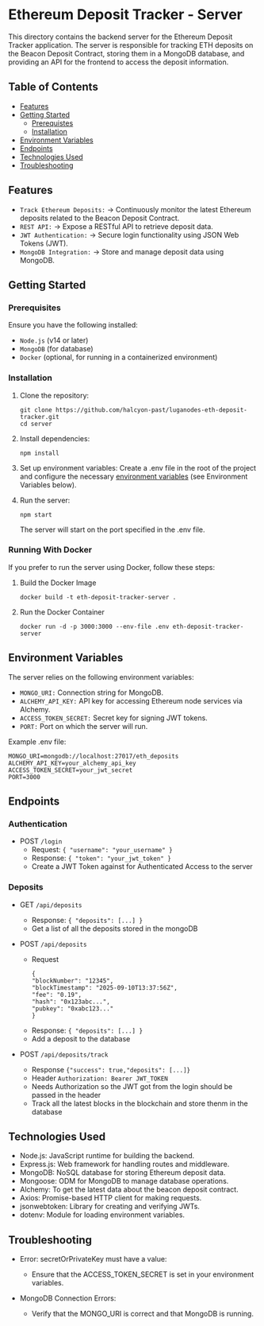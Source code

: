 # Ethereum Deposit Tracker - Server

This directory contains the backend server for the Ethereum Deposit Tracker application. The server is responsible for tracking ETH deposits on the Beacon Deposit Contract, storing them in a MongoDB database, and providing an API for the frontend to access the deposit information.

## Table of Contents
- [Features](#features)
- [Getting Started](#getting-started)
    - [Prerequistes](#prerequisites)
    - [Installation](#installation)
- [Environment Variables](#environment-variables)
- [Endpoints](#endpoints)
- [Technologies Used](#technologies-used)
- [Troubleshooting](#troubleshooting)

## Features

- ```Track Ethereum Deposits:``` -> Continuously monitor the latest Ethereum deposits related to the Beacon Deposit Contract.
- ```REST API:``` -> Expose a RESTful API to retrieve deposit data.
- ```JWT Authentication:``` -> Secure login functionality using JSON Web Tokens (JWT).
- ```MongoDB Integration:``` -> Store and manage deposit data using MongoDB.

## Getting Started

### Prerequisites

Ensure you have the following installed:

- ```Node.js``` (v14 or later)
- ```MongoDB``` (for database)
- ```Docker``` (optional, for running in a containerized environment)

### Installation

1. Clone the repository:
    ```
    git clone https://github.com/halcyon-past/luganodes-eth-deposit-tracker.git
    cd server
    ```
2. Install dependencies:
    ```
    npm install
    ```
3. Set up environment variables:
    Create a .env file in the root of the project and configure the necessary [environment variables](#environment-variables) (see Environment Variables below).

4. Run the server:
    ```
    npm start
    ```
    The server will start on the port specified in the .env file.

### Running With Docker

If you prefer to run the server using Docker, follow these steps:

1. Build the Docker Image
    ```
    docker build -t eth-deposit-tracker-server .
    ```

2. Run the Docker Container
    ```
    docker run -d -p 3000:3000 --env-file .env eth-deposit-tracker-server
    ```

## Environment Variables

The server relies on the following environment variables:

- ```MONGO_URI:``` Connection string for MongoDB.
- ```ALCHEMY_API_KEY:``` API key for accessing Ethereum node services via Alchemy.
- ```ACCESS_TOKEN_SECRET:``` Secret key for signing JWT tokens.
- ```PORT:``` Port on which the server will run.

Example .env file:

```
MONGO_URI=mongodb://localhost:27017/eth_deposits
ALCHEMY_API_KEY=your_alchemy_api_key
ACCESS_TOKEN_SECRET=your_jwt_secret
PORT=3000
```

## Endpoints

### Authentication
- POST ```/login```
    - Request: ```{ "username": "your_username" }```
    - Response: ```{ "token": "your_jwt_token" }```
    - Create a JWT Token against for Authenticated Access to the server

### Deposits
- GET ```/api/deposits```
    - Response: ```{ "deposits": [...] }```
    - Get a list of all the deposits stored in the mongoDB

- POST ```/api/deposits```
    - Request 
        ```
        {
        "blockNumber": "12345",
        "blockTimestamp": "2025-09-10T13:37:56Z",
        "fee": "0.19",
        "hash": "0x123abc...",
        "pubkey": "0xabc123..."
        }
        ```
    - Response: ```{ "deposits": [...] }```
    - Add a deposit to the database

- POST ```/api/deposits/track```
    - Response ```{"success": true,"deposits": [...]}```
    - Header ```Authorization: Bearer JWT_TOKEN```
    - Needs Authorization so the JWT got from the login should be passed in the header
    - Track all the latest blocks in the blockchain and store thenm in the database

## Technologies Used
- Node.js: JavaScript runtime for building the backend.
- Express.js: Web framework for handling routes and middleware.
- MongoDB: NoSQL database for storing Ethereum deposit data.
- Mongoose: ODM for MongoDB to manage database operations.
- Alchemy: To get the latest data about the beacon deposit contract.
- Axios: Promise-based HTTP client for making requests.
- jsonwebtoken: Library for creating and verifying JWTs.
- dotenv: Module for loading environment variables.

## Troubleshooting

- Error: secretOrPrivateKey must have a value:

    - Ensure that the ACCESS_TOKEN_SECRET is set in your environment variables.

- MongoDB Connection Errors:

    - Verify that the MONGO_URI is correct and that MongoDB is running.







